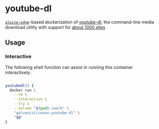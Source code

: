 # youtube-dl

[`alpine:edge`](https://hub.docker.com/_/alpine/)-based dockerization of [youtube-dl](https://ytdl-org.github.io/youtube-dl/), the command-line media download utility with support for [about 1000 sites](https://ytdl-org.github.io/youtube-dl/supportedsites.html)

## Usage

### Interactive

The following shell function can assist in running this container interactively:

```sh

youtubedl() {
  docker run \
    --rm \
    --interactive \
    --tty \
    --volume "$(pwd):/work" \
    "galvanist/conex:youtube-dl" \
    "$@"
}

```

